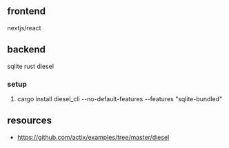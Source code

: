 ## frontend

nextjs/react

## backend

sqlite
rust
diesel

### setup

1. cargo install diesel_cli --no-default-features --features "sqlite-bundled"


## resources
- https://github.com/actix/examples/tree/master/diesel